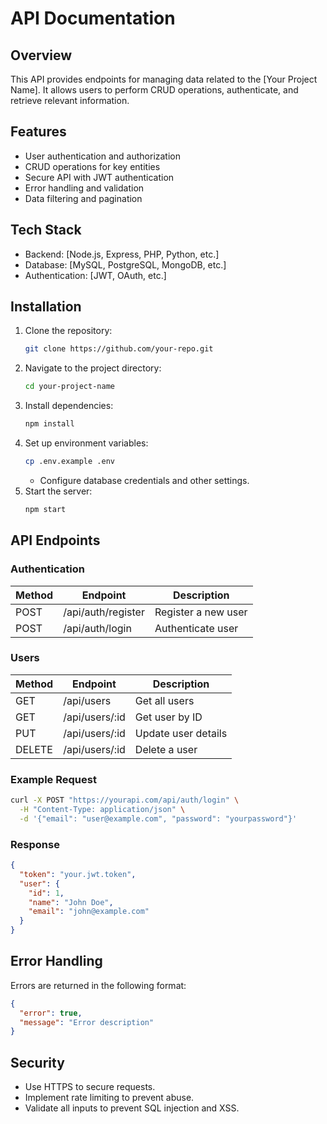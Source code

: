 # API Documentation

## Overview
This API provides endpoints for managing data related to the [Your Project Name]. It allows users to perform CRUD operations, authenticate, and retrieve relevant information.

## Features
- User authentication and authorization
- CRUD operations for key entities
- Secure API with JWT authentication
- Error handling and validation
- Data filtering and pagination

## Tech Stack
- Backend: [Node.js, Express, PHP, Python, etc.]
- Database: [MySQL, PostgreSQL, MongoDB, etc.]
- Authentication: [JWT, OAuth, etc.]

## Installation

1. Clone the repository:
   ```sh
   git clone https://github.com/your-repo.git
   ```
2. Navigate to the project directory:
   ```sh
   cd your-project-name
   ```
3. Install dependencies:
   ```sh
   npm install
   ```
4. Set up environment variables:
   ```sh
   cp .env.example .env
   ```
   - Configure database credentials and other settings.
5. Start the server:
   ```sh
   npm start
   ```

## API Endpoints

### Authentication
| Method | Endpoint         | Description          |
|--------|----------------|----------------------|
| POST   | /api/auth/register | Register a new user |
| POST   | /api/auth/login    | Authenticate user   |

### Users
| Method | Endpoint       | Description          |
|--------|---------------|----------------------|
| GET    | /api/users    | Get all users       |
| GET    | /api/users/:id | Get user by ID      |
| PUT    | /api/users/:id | Update user details |
| DELETE | /api/users/:id | Delete a user       |

### Example Request
```sh
curl -X POST "https://yourapi.com/api/auth/login" \
  -H "Content-Type: application/json" \
  -d '{"email": "user@example.com", "password": "yourpassword"}'
```

### Response
```json
{
  "token": "your.jwt.token",
  "user": {
    "id": 1,
    "name": "John Doe",
    "email": "john@example.com"
  }
}
```

## Error Handling
Errors are returned in the following format:
```json
{
  "error": true,
  "message": "Error description"
}
```

## Security
- Use HTTPS to secure requests.
- Implement rate limiting to prevent abuse.
- Validate all inputs to prevent SQL injection and XSS.


